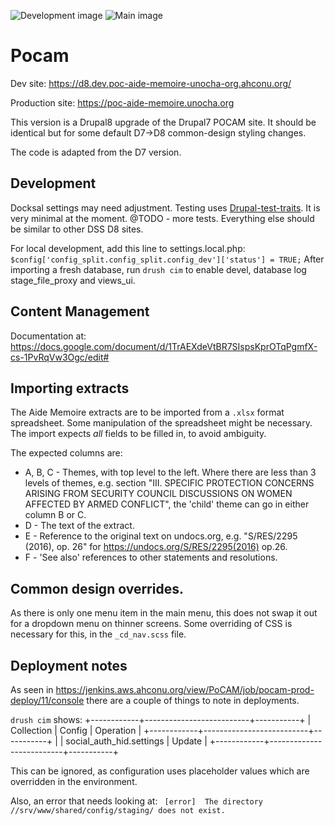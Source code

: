 ![Development image](https://github.com/UN-OCHA/pocam8-site/workflows/Build%20docker%20image/badge.svg?branch=develop)
![Main image](https://github.com/UN-OCHA/pocam8-site/workflows/Build%20docker%20image/badge.svg?branch=main)

# Pocam

Dev site: https://d8.dev.poc-aide-memoire-unocha-org.ahconu.org/

Production site: https://poc-aide-memoire.unocha.org

This version is a Drupal8 upgrade of the Drupal7 POCAM site. It should be
identical but for some default D7->D8 common-design styling changes.

The code is adapted from the D7 version.

## Development

Docksal settings may need adjustment.
Testing uses [Drupal-test-traits](https://gitlab.com/weitzman/drupal-test-traits). It is very minimal at the moment. @TODO - more tests.
Everything else should be similar to other DSS D8 sites.

For local development, add this line to settings.local.php:
`$config['config_split.config_split.config_dev']['status'] = TRUE;`
After importing a fresh database, run `drush cim` to enable devel, database log
stage_file_proxy and views_ui.

## Content Management

Documentation at: https://docs.google.com/document/d/1TrAEXdeVtBR7SIspsKprOTqPgmfX-cs-1PvRqVw3Ogc/edit#

## Importing extracts

The Aide Memoire extracts are to be imported from a `.xlsx` format spreadsheet.
Some manipulation of the spreadsheet might be necessary. The import expects
*all* fields to be filled in, to avoid ambiguity.

The expected columns are:

* A, B, C - Themes, with top level to the left. Where there are less than 3 levels
of themes, e.g. section "III. SPECIFIC PROTECTION CONCERNS ARISING FROM SECURITY
COUNCIL DISCUSSIONS ON WOMEN AFFECTED BY ARMED CONFLICT", the 'child' theme
can go in either column B or C.
* D - The text of the extract.
* E - Reference to the original text on undocs.org, e.g. "S/RES/2295 (2016), op.
26" for https://undocs.org/S/RES/2295(2016) op.26.
* F - 'See also' references to other statements and resolutions.

## Common design overrides.

As there is only one menu item in the main menu, this does not swap it out for
a dropdown menu on thinner screens. Some overriding of CSS is necessary for
this, in the `_cd_nav.scss` file.

## Deployment notes

As seen in https://jenkins.aws.ahconu.org/view/PoCAM/job/pocam-prod-deploy/11/console
there are a couple of things to note in deployments.

`drush cim` shows:
+------------+--------------------------+-----------+
| Collection | Config                   | Operation |
+------------+--------------------------+-----------+
|            | social_auth_hid.settings | Update    |
+------------+--------------------------+-----------+

This can be ignored, as configuration uses placeholder values which are
overridden in the environment.

Also, an error that needs looking at:
` [error]  The directory //srv/www/shared/config/staging/ does not exist.`
